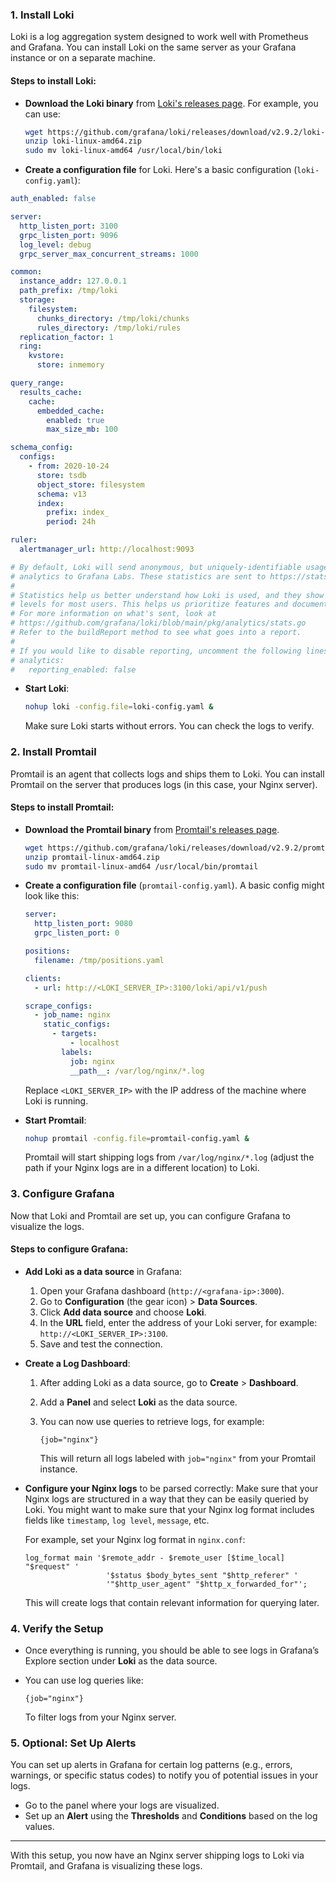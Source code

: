 ### 1. **Install Loki**

Loki is a log aggregation system designed to work well with Prometheus and Grafana. You can install Loki on the same server as your Grafana instance or on a separate machine.

#### Steps to install Loki:

- **Download the Loki binary** from [Loki's releases page](https://github.com/grafana/loki/releases). For example, you can use:

    ```bash
    wget https://github.com/grafana/loki/releases/download/v2.9.2/loki-linux-amd64.zip
    unzip loki-linux-amd64.zip
    sudo mv loki-linux-amd64 /usr/local/bin/loki
    ```

- **Create a configuration file** for Loki. Here's a basic configuration (`loki-config.yaml`):
```yaml
auth_enabled: false

server:
  http_listen_port: 3100
  grpc_listen_port: 9096
  log_level: debug
  grpc_server_max_concurrent_streams: 1000

common:
  instance_addr: 127.0.0.1
  path_prefix: /tmp/loki
  storage:
    filesystem:
      chunks_directory: /tmp/loki/chunks
      rules_directory: /tmp/loki/rules
  replication_factor: 1
  ring:
    kvstore:
      store: inmemory

query_range:
  results_cache:
    cache:
      embedded_cache:
        enabled: true
        max_size_mb: 100

schema_config:
  configs:
    - from: 2020-10-24
      store: tsdb
      object_store: filesystem
      schema: v13
      index:
        prefix: index_
        period: 24h

ruler:
  alertmanager_url: http://localhost:9093

# By default, Loki will send anonymous, but uniquely-identifiable usage and configuration
# analytics to Grafana Labs. These statistics are sent to https://stats.grafana.org/
#
# Statistics help us better understand how Loki is used, and they show us performance
# levels for most users. This helps us prioritize features and documentation.
# For more information on what's sent, look at
# https://github.com/grafana/loki/blob/main/pkg/analytics/stats.go
# Refer to the buildReport method to see what goes into a report.
#
# If you would like to disable reporting, uncomment the following lines:
# analytics:
#   reporting_enabled: false
```

- **Start Loki**:

    ```bash
    nohup loki -config.file=loki-config.yaml &
    ```

    Make sure Loki starts without errors. You can check the logs to verify.

### 2. **Install Promtail**

Promtail is an agent that collects logs and ships them to Loki. You can install Promtail on the server that produces logs (in this case, your Nginx server).

#### Steps to install Promtail:

- **Download the Promtail binary** from [Promtail's releases page](https://github.com/grafana/loki/releases).

    ```bash
    wget https://github.com/grafana/loki/releases/download/v2.9.2/promtail-linux-amd64.zip
    unzip promtail-linux-amd64.zip
    sudo mv promtail-linux-amd64 /usr/local/bin/promtail
    ```

- **Create a configuration file** (`promtail-config.yaml`). A basic config might look like this:

    ```yaml
    server:
      http_listen_port: 9080
      grpc_listen_port: 0

    positions:
      filename: /tmp/positions.yaml

    clients:
      - url: http://<LOKI_SERVER_IP>:3100/loki/api/v1/push

    scrape_configs:
      - job_name: nginx
        static_configs:
          - targets:
              - localhost
            labels:
              job: nginx
              __path__: /var/log/nginx/*.log
    ```

    Replace `<LOKI_SERVER_IP>` with the IP address of the machine where Loki is running.

- **Start Promtail**:

    ```bash
    nohup promtail -config.file=promtail-config.yaml &
    ```

    Promtail will start shipping logs from `/var/log/nginx/*.log` (adjust the path if your Nginx logs are in a different location) to Loki.

### 3. **Configure Grafana**

Now that Loki and Promtail are set up, you can configure Grafana to visualize the logs.

#### Steps to configure Grafana:

- **Add Loki as a data source** in Grafana:
    1. Open your Grafana dashboard (`http://<grafana-ip>:3000`).
    2. Go to **Configuration** (the gear icon) > **Data Sources**.
    3. Click **Add data source** and choose **Loki**.
    4. In the **URL** field, enter the address of your Loki server, for example: `http://<LOKI_SERVER_IP>:3100`.
    5. Save and test the connection.

- **Create a Log Dashboard**:
    1. After adding Loki as a data source, go to **Create** > **Dashboard**.
    2. Add a **Panel** and select **Loki** as the data source.
    3. You can now use queries to retrieve logs, for example:

        ```text
        {job="nginx"}
        ```

        This will return all logs labeled with `job="nginx"` from your Promtail instance.

- **Configure your Nginx logs** to be parsed correctly:
    Make sure that your Nginx logs are structured in a way that they can be easily queried by Loki. You might want to make sure that your Nginx log format includes fields like `timestamp`, `log level`, `message`, etc.

    For example, set your Nginx log format in `nginx.conf`:

    ```nginx
    log_format main '$remote_addr - $remote_user [$time_local] "$request" '
                      '$status $body_bytes_sent "$http_referer" '
                      '"$http_user_agent" "$http_x_forwarded_for"';
    ```

    This will create logs that contain relevant information for querying later.

### 4. **Verify the Setup**

- Once everything is running, you should be able to see logs in Grafana’s Explore section under **Loki** as the data source.
- You can use log queries like:

    ```text
    {job="nginx"}
    ```

    To filter logs from your Nginx server.

### 5. **Optional: Set Up Alerts**

You can set up alerts in Grafana for certain log patterns (e.g., errors, warnings, or specific status codes) to notify you of potential issues in your logs.

- Go to the panel where your logs are visualized.
- Set up an **Alert** using the **Thresholds** and **Conditions** based on the log values.

---

With this setup, you now have an Nginx server shipping logs to Loki via Promtail, and Grafana is visualizing these logs.
